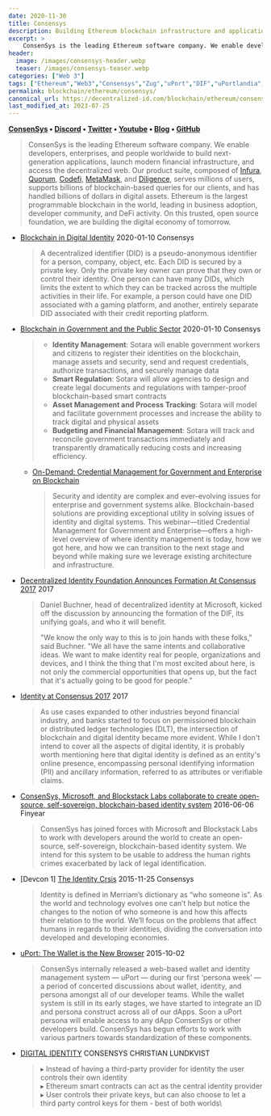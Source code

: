 ```yaml
---
date: 2020-11-30
title: Consensys
description: Building Ethereum blockchain infrastructure and applications for new economic systems that are more open, efficient, and secure.
excerpt: >
    ConsenSys is the leading Ethereum software company. We enable developers, enterprises, and people worldwide to build next-generation applications, launch modern financial infrastructure, and access the decentralized web. Our product suite, composed of Infura, Quorum, Codefi, MetaMask, and Diligence, serves millions of users, supports billions of blockchain-based queries for our clients, and has handled billions of dollars in digital assets. Ethereum is the largest programmable blockchain in the world, leading in business adoption, developer community, and DeFi activity. On this trusted, open source foundation, we are building the digital economy of tomorrow.
header:
  image: /images/consensys-header.webp
  teaser: /images/consensys-teaser.webp
categories: ["Web 3"]
tags: ["Ethereum","Web3","Consensys","Zug","uPort","DIF","uPortlandia","RWoT","ID2020"]
permalink: blockchain/ethereum/consensys/
canonical_url: https://decentralized-id.com/blockchain/ethereum/consensys/
last_modified_at: 2023-07-25
---
```


**[ConsenSys](https://consensys.net/) • [Discord](https://discord.gg/hYpHRjK) • [Twitter](https://twitter.com/ConsenSys) • [Youtube](https://www.youtube.com/channel/UCBeLEwM-yhIKuIxHTx0VzdQ) • [Blog](https://media.consensys.net/) • [GitHub](https://github.com/ConsenSys)**

> ConsenSys is the leading Ethereum software company. We enable developers, enterprises, and people worldwide to build next-generation applications, launch modern financial infrastructure, and access the decentralized web. Our product suite, composed of [Infura](https://infura.io/), [Quorum](https://consensys.net/quorum/), [Codefi](https://codefi.consensys.net/), [MetaMask](https://metamask.io/), and [Diligence](https://consensys.net/diligence/), serves millions of users, supports billions of blockchain-based queries for our clients, and has handled billions of dollars in digital assets. Ethereum is the largest programmable blockchain in the world, leading in business adoption, developer community, and DeFi activity. On this trusted, open source foundation, we are building the digital economy of tomorrow.

* [Blockchain in Digital Identity](https://consensys.net/blockchain-use-cases/digital-identity/) 2020-01-10 Consensys
  > A decentralized identifier (DID) is a pseudo-anonymous identifier for a person, company, object, etc. Each DID is secured by a private key. Only the private key owner can prove that they own or control their identity. One person can have many DIDs, which limits the extent to which they can be tracked across the multiple activities in their life. For example, a person could have one DID associated with a gaming platform, and another, entirely separate DID associated with their credit reporting platform. 
* [Blockchain in Government and the Public Sector](https://consensys.net/blockchain-use-cases/government-and-the-public-sector/) 2020-01-10 Consensys
  > * **Identity Management**: Sotara will enable government workers and citizens to register their identities on the blockchain, manage assets and security, send and request credentials, authorize transactions, and securely manage data
  > * **Smart Regulation**: Sotara will allow agencies to design and create legal documents and regulations with tamper-proof blockchain-based smart contracts
  > * **Asset Management and Process Tracking**: Sotara will model and facilitate government processes and increase the ability to track digital and physical assets
  > * **Budgeting and Financial Management**: Sotara will track and reconcile government transactions immediately and transparently dramatically reducing costs and increasing efficiency.
  * [On-Demand: Credential Management for Government and Enterprise on Blockchain](https://pages.consensys.net/credential-management-for-government-and-enterprise)
    > Security and identity are complex and ever-evolving issues for enterprise and government systems alike. Blockchain-based solutions are providing exceptional utility in solving issues of identity and digital systems. This webinar—titled Credential Management for Government and Enterprise—offers a high-level overview of where identity management is today, how we got here, and how we can transition to the next stage and beyond while making sure we leverage existing architecture and infrastructure.
* [Decentralized Identity Foundation Announces Formation At Consensus 2017](https://web.archive.org/web/20190528130425/https://www.ethnews.com/decentralized-identity-foundation-announces-formation-at-consensus-2017) 2017
  > Daniel Buchner, head of decentralized identity at Microsoft, kicked off the discussion by announcing the formation of the DIF, its unifying goals, and who it will benefit.
  > 
  > "We know the only way to this is to join hands with these folks," said Buchner. "We all have the same intents and collaborative ideas. We want to make identity real for people, organizations and devices, and I think the thing that I'm most excited about here, is not only the commercial opportunities that opens up, but the fact that it's actually going to be good for people."
* [Identity at Consensus 2017](https://www.linkedin.com/pulse/identity-consensus-2017-elena-litani/) 2017
  > As use cases expanded to other industries beyond financial industry, and banks started to focus on permissioned blockchain or distributed ledger technologies (DLT), the intersection of blockchain and digital identity became more evident. While I don't intend to cover all the aspects of digital identity, it is probably worth mentioning here that digital identity is defined as an entity's online presence, encompassing personal identifying information (PII) and ancillary information, referred to as attributes or verifiable claims.
* [ConsenSys, Microsoft, and Blockstack Labs collaborate to create open-source, self-sovereign, blockchain-based identity system](https://www.finyear.com/ConsenSys-Microsoft-and-Blockstack-Labs-collaborate-to-create-open-source-self-sovereign-blockchain-based-identity_a36319.html) 2016-06-06 Finyear
  >  ConsenSys has joined forces with Microsoft and Blockstack Labs to work with developers around the world to create an open-source, self-sovereign, blockchain-based identity system. We intend for this system to be usable to address the human rights crimes exacerbated by lack of legal identification. 
* [Devcon 1] [The Identity Crsis](https://medium.com/@ConsenSys/identity-is-defined-in-merriam-s-dictionary-as-who-someone-is-a3d6a69f5fa4) 2015-11-25 Consensys
  > Identity is defined in Merriam’s dictionary as “who someone is”. As the world and technology evolves one can’t help but notice the changes to the notion of who someone is and how this affects their relation to the world. We’ll focus on the problems that affect humans in regards to their identities, dividing the conversation into developed and developing economies.
* [uPort: The Wallet is the New Browser](https://media.consensys.net/uport-the-wallet-is-the-new-browser-b133a83fe73) 2015-10-02
  > ConsenSys internally released a web-based wallet and identity management system — uPort — during our first ‘persona week’ — a period of concerted discussions about wallet, identity, and persona amongst all of our developer teams. While the wallet system is still in its early stages, we have started to integrate an ID and persona construct across all of our dApps. Soon a uPort persona will enable access to any dApp ConsenSys or other developers build. ConsenSys has begun efforts to work with various partners towards standardization of these components.
* [DIGITAL IDENTITY](https://drive.google.com/file/d/0B7_8_AY6I9pWTThWb0w1cjRmaHozaVYwTGtDcFN5aGZZcnB3/view) CONSENSYS CHRISTIAN LUNDKVIST
  > ▸ Instead of having a third-party  provider for identity the user  controls their own identity\
  > ▸ Ethereum smart contracts can act as the central identity provider\
  > ▸ User controls their private keys, but can also choose to let a third party control keys for them - best of both worlds\
